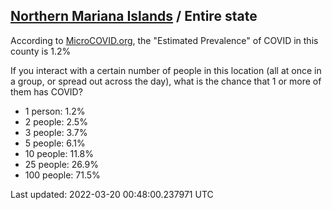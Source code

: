 
## [Northern Mariana Islands](/united-states/northern-mariana-islands) / Entire state

According to [MicroCOVID.org](http://microcovid.org),
the "Estimated Prevalence" of COVID in this county is 1.2%

If you interact with a certain number of people in this location
(all at once in a group, or spread out across the day), what is the chance that
1 or more of them has COVID?

- 1 person: 1.2%
- 2 people: 2.5%
- 3 people: 3.7%
- 5 people: 6.1%
- 10 people: 11.8%
- 25 people: 26.9%
- 100 people: 71.5%

Last updated: 2022-03-20 00:48:00.237971 UTC
